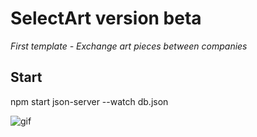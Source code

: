 # SelectArt version beta

*First template - Exchange art pieces between companies*

## Start
npm start
json-server --watch db.json

![gif](SelectArt.gif)
